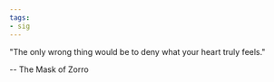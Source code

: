 ```yaml
---
tags:
- sig
---
```




"The only wrong thing would be to deny what your heart truly feels."

-- The Mask of Zorro
